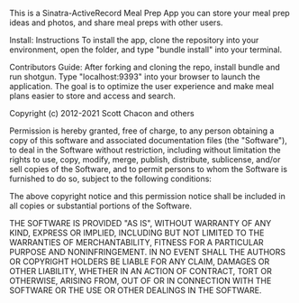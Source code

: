 This is a Sinatra-ActiveRecord Meal Prep App you can store your meal prep ideas
and photos, and share meal preps with other users.

Install: Instructions
To install the app, clone the repository into your environment, open the folder, and type "bundle install" into your terminal. 


Contributors Guide:
After forking and cloning the repo, install bundle and run shotgun. 
Type "localhost:9393" into your browser to launch the application.
The goal is to optimize the user experience and make meal plans easier to store and access and search. 


Copyright (c) 2012-2021 Scott Chacon and others

Permission is hereby granted, free of charge, to any person obtaining
a copy of this software and associated documentation files (the
"Software"), to deal in the Software without restriction, including
without limitation the rights to use, copy, modify, merge, publish,
distribute, sublicense, and/or sell copies of the Software, and to
permit persons to whom the Software is furnished to do so, subject to
the following conditions:

The above copyright notice and this permission notice shall be
included in all copies or substantial portions of the Software.

THE SOFTWARE IS PROVIDED "AS IS", WITHOUT WARRANTY OF ANY KIND,
EXPRESS OR IMPLIED, INCLUDING BUT NOT LIMITED TO THE WARRANTIES OF
MERCHANTABILITY, FITNESS FOR A PARTICULAR PURPOSE AND
NONINFRINGEMENT. IN NO EVENT SHALL THE AUTHORS OR COPYRIGHT HOLDERS BE
LIABLE FOR ANY CLAIM, DAMAGES OR OTHER LIABILITY, WHETHER IN AN ACTION
OF CONTRACT, TORT OR OTHERWISE, ARISING FROM, OUT OF OR IN CONNECTION
WITH THE SOFTWARE OR THE USE OR OTHER DEALINGS IN THE SOFTWARE.